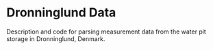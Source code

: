 # Dronninglund Data
Description and code for parsing measurement data from the water pit storage in Dronninglund, Denmark.

